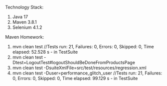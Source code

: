 Technology Stack:

1. Java 17
2. Maven 3.8.1
3. Selenium 4.1.2

Maven Homework:

1. mvn clean test
//Tests run: 21, Failures: 0, Errors: 0, Skipped: 0, Time elapsed: 52.528 s - in TestSuite
2. mvn clean test -Dtest=LogoutTest#logoutShouldBeDoneFromProductsPage
3. mvn clean test -DsuiteXmlFile=src/test/resources/regression.xml
4. mvn clean test -Duser=performance_glitch_user
//Tests run: 21, Failures: 0, Errors: 0, Skipped: 0, Time elapsed: 99.129 s - in TestSuite
